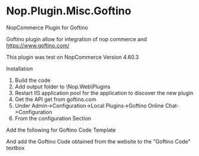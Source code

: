 # Nop.Plugin.Misc.Goftino
NopCommerce Plugin for Goftino

Goftino plugin allow for integration of nop commerce and https://www.goftino.com/

This plugin was test on NopCommerce Version 4.60.3

Installation

1) Build the code 
2) Add output folder to \Nop.Web\Plugins
3) Restart IIS application pool for the application to discover the new plugin
4) Get the API get from goftino.com
5) Under Admin->Configuration->Local Plugins->Goftino Online Chat->Configuration
6) From the configuration Section 

Add the following for Goftino Code Template

<!---start GOFTINO code--->
<script type=""text/javascript"">
!function(){var i=""{GoftinoCode}"",a=window,d=document;function g(){var g=d.createElement(""script""),s="">
</script>
<!---end GOFTINO code--->


And add the Goftino Code obtained from the website to the "Goftino Code" textbox
